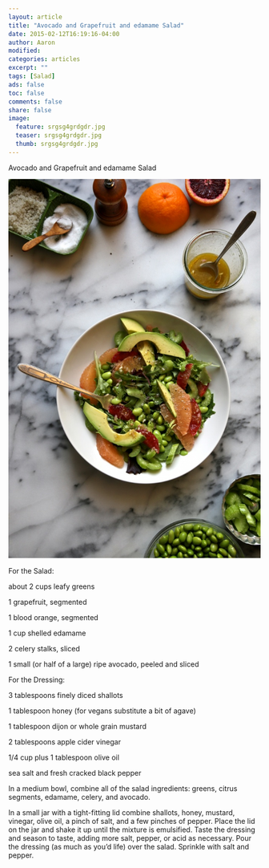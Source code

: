 ```yaml
---
layout: article
title: "Avocado and Grapefruit and edamame Salad"
date: 2015-02-12T16:19:16-04:00
author: Aaron
modified:
categories: articles
excerpt: ""
tags: [Salad]
ads: false
toc: false
comments: false
share: false
image:
  feature: srgsg4grdgdr.jpg
  teaser: srgsg4grdgdr.jpg
  thumb: srgsg4grdgdr.jpg
---
```



Avocado and Grapefruit and edamame Salad

![images/srgsg4grdgdr.jpg](images/srgsg4grdgdr.jpg)

For the Salad:

about 2 cups leafy greens

1 grapefruit, segmented

1 blood orange, segmented

1 cup shelled edamame

2 celery stalks, sliced

1 small (or half of a large) ripe avocado, peeled and sliced

For the Dressing:

3 tablespoons finely diced shallots

1 tablespoon honey (for vegans substitute a bit of agave)

1 tablespoon dijon or whole grain mustard

2 tablespoons apple cider vinegar

1/4 cup plus 1 tablespoon olive oil

sea salt and fresh cracked black pepper

In a medium bowl, combine all of the salad ingredients:  greens, citrus segments, edamame, celery, and avocado.

In a small jar with a tight-fitting lid combine shallots, honey, mustard, vinegar, olive oil, a pinch of salt, and a few pinches of pepper.  Place the lid on the jar and shake it up until the mixture is emulsified. Taste the dressing and season to taste, adding more salt, pepper, or acid as necessary.  Pour the dressing (as much as you’d life) over the salad.  Sprinkle with salt and pepper. 